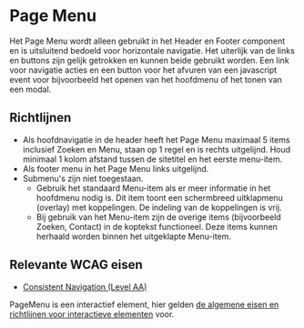 # Page Menu

Het Page Menu wordt alleen gebruikt in het Header en Footer component en is uitsluitend bedoeld voor horizontale navigatie. Het uiterlijk van de links en buttons zijn gelijk getrokken en kunnen beide gebruikt worden. Een link voor navigatie acties en een button voor het afvuren van een javascript event voor bijvoorbeeld het openen van het hoofdmenu of het tonen van een modal.

## Richtlijnen

- Als hoofdnavigatie in de header heeft het Page Menu maximaal 5 items inclusief Zoeken en Menu, staan op 1 regel en is rechts uitgelijnd. Houd minimaal 1 kolom afstand tussen de sitetitel en het eerste menu-item.
- Als footer menu in het Page Menu links uitgelijnd.
- Submenu's zijn niet toegestaan.
  - Gebruik het standaard Menu-item als er meer informatie in het hoofdmenu nodig is. Dit item toont een schermbreed uitklapmenu (overlay) met koppelingen. De indeling van de koppelingen is vrij.
  - Bij gebruik van het Menu-item zijn de overige items (bijvoorbeeld Zoeken, Contact) in de koptekst functioneel. Deze items kunnen herhaald worden binnen het uitgeklapte Menu-item.

## Relevante WCAG eisen

- [Consistent Navigation (Level AA)](https://www.w3.org/WAI/WCAG21/Understanding/consistent-navigation.html)

PageMenu is een interactief element, hier gelden [de algemene eisen en richtlijnen voor interactieve elementen](https://amsterdam.github.io/design-system/?path=/docs/docs-designrichtlijnen-interactieve-elementen--docs) voor.
